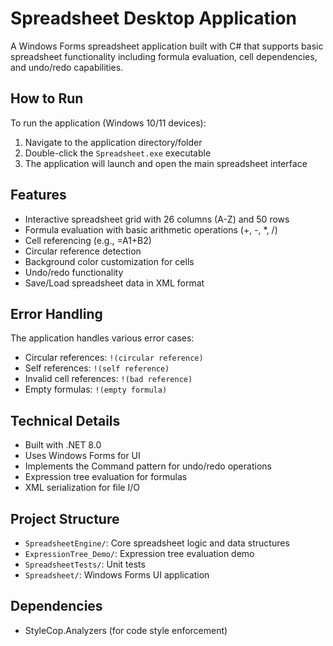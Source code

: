 # Spreadsheet Desktop Application

A Windows Forms spreadsheet application built with C# that supports basic spreadsheet functionality including formula evaluation, cell dependencies, and undo/redo capabilities.

## How to Run

To run the application (Windows 10/11 devices):

1. Navigate to the application directory/folder
2. Double-click the `Spreadsheet.exe` executable
3. The application will launch and open the main spreadsheet interface

## Features

- Interactive spreadsheet grid with 26 columns (A-Z) and 50 rows
- Formula evaluation with basic arithmetic operations (+, -, *, /)
- Cell referencing (e.g., =A1+B2)
- Circular reference detection
- Background color customization for cells
- Undo/redo functionality
- Save/Load spreadsheet data in XML format

## Error Handling

The application handles various error cases:
- Circular references: `!(circular reference)`
- Self references: `!(self reference)`
- Invalid cell references: `!(bad reference)`
- Empty formulas: `!(empty formula)`

## Technical Details

- Built with .NET 8.0
- Uses Windows Forms for UI
- Implements the Command pattern for undo/redo operations
- Expression tree evaluation for formulas
- XML serialization for file I/O

## Project Structure

- `SpreadsheetEngine/`: Core spreadsheet logic and data structures
- `ExpressionTree_Demo/`: Expression tree evaluation demo
- `SpreadsheetTests/`: Unit tests
- `Spreadsheet/`: Windows Forms UI application

## Dependencies

- StyleCop.Analyzers (for code style enforcement)